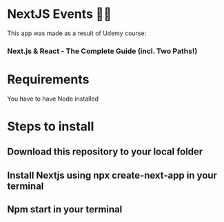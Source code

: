 # NextJS Events 🦸🏻

This app was made as a result of Udemy course: <h3>Next.js & React - The Complete Guide (incl. Two Paths!)</h3> 

<h1>Requirements </h1>
<p>You have to have Node installed</p>

<h1>Steps to install</h1>

<h2>Download this repository to your local folder</h2>
<h2>Install Nextjs using <b>npx create-next-app</b> in your terminal</h2>
<h2>Npm start in your terminal</h2>
